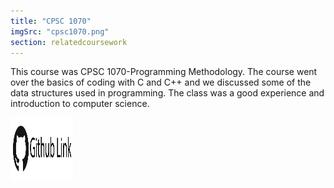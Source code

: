 ```yaml
---
title: "CPSC 1070"
imgSrc: "cpsc1070.png"
section: relatedcoursework
---
```


This course was CPSC 1070-Programming Methodology. The course went over the basics of coding with C and C++ and we discussed some of the data structures used in programming. The class was a good experience and introduction to computer science.

<!-- [![Foo](https://raw.githubusercontent.com/devinnarula/portfolio-site/master/src/img/github.png) | width=10](https://google.com) -->

<a href='https://github.com' target='_blank'>
<img src='https://raw.githubusercontent.com/devinnarula/portfolio-site/master/src/img/githublink.png' width="100" height="100">
</a>
